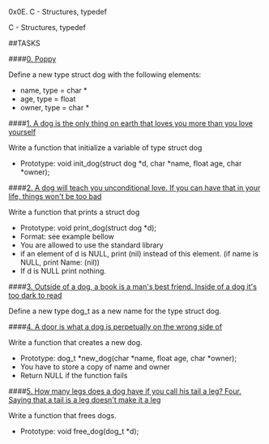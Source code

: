 0x0E. C - Structures, typedef

C - Structures, typedef

##TASKS

####[0. Poppy](dog.h)

Define a new type struct dog with the following elements:

- name, type = char *
- age, type = float
- owner, type = char *

####[1. A dog is the only thing on earth that loves you more than you love yourself](1-init_dog.c)

Write a function that initialize a variable of type struct dog

- Prototype: void init_dog(struct dog *d, char *name, float age, char *owner);

####[2. A dog will teach you unconditional love. If you can have that in your life, things won't be too bad](2-print_dog.c)

Write a function that prints a struct dog

- Prototype: void print_dog(struct dog *d);
- Format: see example bellow
- You are allowed to use the standard library
- if an element of d is NULL, print (nil) instead of this element. (if name is NULL, print Name: (nil))
- If d is NULL print nothing.

####[3. Outside of a dog, a book is a man's best friend. Inside of a dog it's too dark to read](dog.h)

Define a new type dog_t as a new name for the type struct dog.

####[4. A door is what a dog is perpetually on the wrong side of](4-new_dog.c)

Write a function that creates a new dog.

- Prototype: dog_t *new_dog(char *name, float age, char *owner);
- You have to store a copy of name and owner
- Return NULL if the function fails

####[5. How many legs does a dog have if you call his tail a leg? Four. Saying that a tail is a leg doesn't make it a leg](5-free_dog.c)

Write a function that frees dogs.

- Prototype: void free_dog(dog_t *d);
